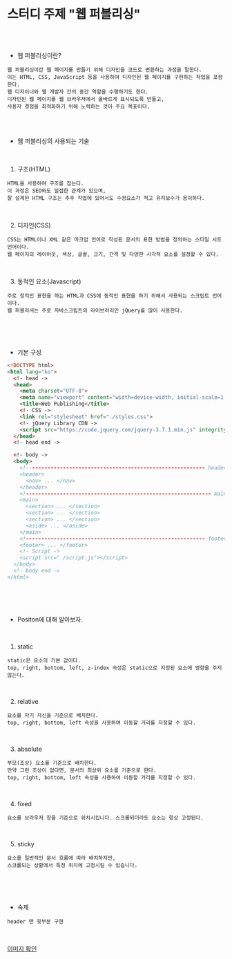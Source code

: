# 스터디 주제 "웹 퍼블리싱"

<br /><br />

* 웹 퍼블리싱이란?
```
웹 퍼블리싱이란 웹 페이지를 만들기 위해 디자인을 코드로 변환하는 과정을 말한다.
이는 HTML, CSS, JavaScript 등을 사용하여 디자인된 웹 페이지를 구현하는 작업을 포함한다.
웹 디자이너와 웹 개발자 간의 중간 역할을 수행하기도 한다.
디자인된 웹 페이지를 웹 브라우저에서 올바르게 표시되도록 만들고,
사용자 경험을 최적화하기 위해 노력하는 것이 주요 목표이다.
```

<br /><br />


* 웹 퍼블리싱의 사용되는 기술

<br />

1. 구조(HTML)
```
HTML을 사용하여 구조를 잡는다.
이 과정은 SEO와도 밀접한 관계가 있으며,
잘 설계된 HTML 구조는 추후 작업에 있어서도 수정요소가 적고 유지보수가 용이하다.
```

<br />

2. 디자인(CSS)
```
CSS는 HTML이나 XML 같은 마크업 언어로 작성된 문서의 표현 방법을 정의하는 스타일 시트 언어이다.
웹 페이지의 레이아웃, 색상, 글꼴, 크기, 간격 및 다양한 시각적 요소를 설정할 수 있다.
```

<br />

3. 동적인 요소(Javascript)
```
주로 정적인 표현을 하는 HTML과 CSS에 동적인 표현을 하기 위해서 사용되는 스크립트 언어이다.
웹 퍼블리셔는 주로 자바스크립트의 라이브러리인 jQuery를 많이 사용한다.
```

<br /><br /><br />

* 기본 구성
```html
<!DOCTYPE html>
<html lang="ko">
  <!- head ->
  <head>
    <meta charset="UTF-8">
    <meta name="viewport" content="width=device-width, initial-scale=1.0">
    <title>Web Publishing</title>
    <!- CSS ->
    <link rel="stylesheet" href="./styles.css">
    <!- jQuery Library CDN ->
    <script src="https://code.jquery.com/jquery-3.7.1.min.js" integrity="sha256-/JqT3SQfawRcv/BIHPThkBvs0OEvtFFmqPF/lYI/Cxo=" crossorigin="anonymous"></script>
  </head>
  <!- head end ->

  <!- body ->
  <body>
    <!---------------------------------------------------------- header ->
    <header>
      <nav> ... </nav>
    </header>
    <!------------------------------------------------------------ main ->
    <main>
      <section> ... </section>
      <section> ... </section>
      <section> ... </section>
      <aside> ... </aside>
    </main>
    <!---------------------------------------------------------- footer ->
    <footer> ... </footer>
    <!- Script ->
    <script src="./script.js"></script>
  </body>
  <!- body end ->
</html>
```

<br /><br /><br />

* Positon에 대해 알아보자.

<br />

1. static
```
static은 요소의 기본 값이다.
top, right, bottom, left, z-index 속성은 static으로 지정된 요소에 영향을 주지 않는다.
```

<br />

2. relative
```
요소를 자기 자신을 기준으로 배치한다.
top, right, bottom, left 속성을 사용하여 이동할 거리를 지정할 수 있다.
```

<br />

3. absolute
```
부모(조상) 요소를 기준으로 배치한다.
만약 그런 조상이 없다면, 문서의 최상위 요소를 기준으로 한다.
top, right, bottom, left 속성을 사용하여 이동할 거리를 지정할 수 있다.
```

<br />

4. fixed
```
요소를 브라우저 창을 기준으로 위치시킵니다. 스크롤되더라도 요소는 항상 고정된다.
```

<br />

5. sticky
```
요소를 일반적인 문서 흐름에 따라 배치하지만,
스크롤되는 상황에서 특정 위치에 고정시킬 수 있습니다.
```

<br /><br /><br />

* 숙제
```
header 맨 윗부분 구현
```

<br />

<a href="https://github.com/codej625/study_educational_materials/blob/main/%EC%9E%AC%EC%9B%85%2C%20%EC%9A%A9%EC%88%98/240519_homework_image.png">이미지 확인</a>

